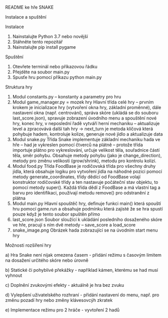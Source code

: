 README ke hře SNAKE

Instalace a spuštění

Instalace
1. Nainstalujte Python 3.7 nebo novější
2. Stáhněte tento repozitář
3. Nainstalujte pip install pygame


Spuštění
1. Otevřete terminál nebo příkazovou řádku
2. Přejděte na soubor main.py
3. Spusťe hru pomocí příkazu python main.py


Struktura hry
1)	Modul constants.py – konstanty a parametry pro hru
2)	Modul game_manager.py = mozek hry
Hlavní třída celé hry – prvním krokem je inicializace hry (vytvoření okna hry, základní proměnné), dále nastavení okna (např. centrování), správa skóre (ukládá se do souboru last_score.json), spravuje zobrazení úvodního menu a spouštění nové hry, konec hry, v neposlední řadě vytváří herní mechaniku – aktualizuje level a zpracovává další tah hry -> next_turn je metoda klíčová která pohybuje hadem, kontroluje kolize, generuje nové jídlo a aktualizuje data
3)	Modul snake.py
Třída Snake implementuje základní mechaniku hada ve hře – had je vykreslen pomocí čtverců na plátně – protože třída importuje plátno pro vykreslování, určuje velikost těla, souřadnice částí těla, směr pohybu. Obsahuje metody pohybu (jako je change_direction), metody pro změnu velikosti (grow/shrink), metodu pro kontrolu kolizí. 
4)	Modul food.py
Třída FoodBase je rodičovská třída pro všechny druhy jídla, která obsahuje logiku pro vytvoření jídla na náhodné pozici pomocí metody generate_coordinates,  třídy dědící od FoodBase volají konstruktor rodičovské třídy a ten nastavuje počáteční stav objektu, to pomocí metody super(). Každá třída dědí z FoodBase a má vlastní tag a barvu pro identifikaci, používají metodu remove() pro odstranění z plátna
5)	Modul main.py
Hlavní spouštěč hry, definuje funkci main() která spouští hru pomocí game.run a obsahuje podmínku která zajisté že se hra spustí pouze když je tento soubor spuštěn přímo 
6)	last_score.json
Soubor sloužící k ukládání posledního dosaženého skóre ve hře, pracují s ním dvě metody – save_score a load_score
7)	snake_image.png
Obrázek hada zobrazující se na úvodním start menu hry



Možnosti rozšíření hry

a) Hra Snake není nijak omezena časem - přidání režimu s časovým limitem na dosažení určitého skóre nebo úrovně

b) Statické či pohyblivé překážky - například kámen, kterému se had musí vyhnout

c) Doplnění zvukovými efekty - aktuálně je hra bez zvuku

d) Vylepšení uživatelského rozhraní - přidání nastavení do menu, např. pro změnu pozadí hry nebo změny klávesovcýh zkratek

e) Implementace režimu pro 2 hráče - vyvtoření 2 hadů 

